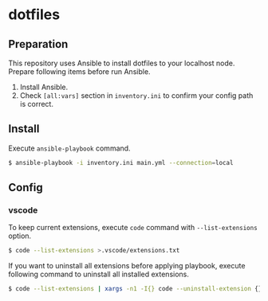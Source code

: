 # dotfiles

## Preparation

This repository uses Ansible to install dotfiles to your localhost node.
Prepare following items before run Ansible.

1. Install Ansible.
2. Check `[all:vars]` section in `inventory.ini` to confirm your config path is correct. 

## Install

Execute `ansible-playbook` command.

```sh
$ ansible-playbook -i inventory.ini main.yml --connection=local
```
## Config

### vscode

To keep current extensions, execute `code` command with `--list-extensions` option.

```sh
$ code --list-extensions >.vscode/extensions.txt
```

If you want to uninstall all extensions before applying playbook, execute following command to uninstall all installed extensions.

```sh
$ code --list-extensions | xargs -n1 -I{} code --uninstall-extension {}
```
